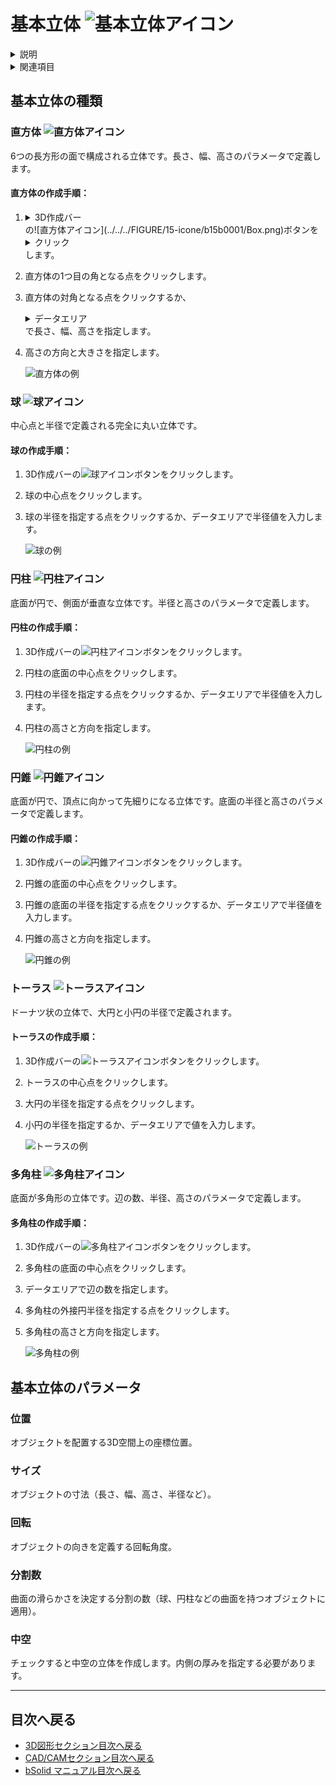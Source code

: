 # 基本立体 ![基本立体アイコン](../../../FIGURE/15-icone/b15b0001/Primitives.png)

<details>
<summary>説明</summary>

基本立体は、3Dモデル作成のための基本的な形状です。立方体、直方体、球、円柱、円錐などが含まれます。

これらの基本形状は、ボタンをクリックして必要なパラメータを入力するだけで簡単に作成でき、その後より複雑なモデル作成の基礎として使用できます。
</details>

<details>
<summary>関連項目</summary>

* [コントロール- キー - 指示](../_HTM_PARTI/H1-barreS-C.md#コントロール-キー-指示)
* [ビューの管理](../../../_USO-bSuiteComuni/Gestione-viste.md)
* [オブジェクトの表示方法](../../../_USO-bSuiteComuni/visualiz-oggetti.md)
* [平面図形または3D図形を作成する](../02-Nozioni/Dis-figure.md#平面図形または3D図形を作成する)

**描画の概念：**
* [構成平面](../02-Nozioni/PianoCostr.md)
* [3Dモデリングの基本](../03-Nozioni3D/Modeling-base.md)
</details>

## 基本立体の種類

### 直方体 ![直方体アイコン](../../../FIGURE/15-icone/b15b0001/Box.png)

6つの長方形の面で構成される立体です。長さ、幅、高さのパラメータで定義します。

#### 直方体の作成手順：

1. <details><summary>3D作成バー</summary>3Dモデリングツールを一覧表示するバー。</details>の![直方体アイコン](../../../FIGURE/15-icone/b15b0001/Box.png)ボタンを<details><summary>クリック</summary>（1）画面上のポインタの下にあるオブジェクト（アイコン、ボタンなど）の上でマウスボタンを押す（そしてすぐに離す）行為を示します。（2）（動詞）選択したコマンドの機能を有効にするため、マウスの左ボタンを押してすぐに離します。</details>します。
2. 直方体の1つ目の角となる点をクリックします。
3. 直方体の対角となる点をクリックするか、<details><summary>データエリア</summary>データ入力用の特定のエリアを定義する一般的な用語です。</details>で長さ、幅、高さを指定します。
4. 高さの方向と大きさを指定します。

   ![直方体の例](../../../FIGURE/10-videateComplete/arte4/b10b0700.gif)

### 球 ![球アイコン](../../../FIGURE/15-icone/b15b0001/Sphere.png)

中心点と半径で定義される完全に丸い立体です。

#### 球の作成手順：

1. 3D作成バーの![球アイコン](../../../FIGURE/15-icone/b15b0001/Sphere.png)ボタンをクリックします。
2. 球の中心点をクリックします。
3. 球の半径を指定する点をクリックするか、データエリアで半径値を入力します。

   ![球の例](../../../FIGURE/10-videateComplete/arte4/b10b0701.gif)

### 円柱 ![円柱アイコン](../../../FIGURE/15-icone/b15b0001/Cylinder.png)

底面が円で、側面が垂直な立体です。半径と高さのパラメータで定義します。

#### 円柱の作成手順：

1. 3D作成バーの![円柱アイコン](../../../FIGURE/15-icone/b15b0001/Cylinder.png)ボタンをクリックします。
2. 円柱の底面の中心点をクリックします。
3. 円柱の半径を指定する点をクリックするか、データエリアで半径値を入力します。
4. 円柱の高さと方向を指定します。

   ![円柱の例](../../../FIGURE/10-videateComplete/arte4/b10b0702.gif)

### 円錐 ![円錐アイコン](../../../FIGURE/15-icone/b15b0001/Cone.png)

底面が円で、頂点に向かって先細りになる立体です。底面の半径と高さのパラメータで定義します。

#### 円錐の作成手順：

1. 3D作成バーの![円錐アイコン](../../../FIGURE/15-icone/b15b0001/Cone.png)ボタンをクリックします。
2. 円錐の底面の中心点をクリックします。
3. 円錐の底面の半径を指定する点をクリックするか、データエリアで半径値を入力します。
4. 円錐の高さと方向を指定します。

   ![円錐の例](../../../FIGURE/10-videateComplete/arte4/b10b0703.gif)

### トーラス ![トーラスアイコン](../../../FIGURE/15-icone/b15b0001/Torus.png)

ドーナツ状の立体で、大円と小円の半径で定義されます。

#### トーラスの作成手順：

1. 3D作成バーの![トーラスアイコン](../../../FIGURE/15-icone/b15b0001/Torus.png)ボタンをクリックします。
2. トーラスの中心点をクリックします。
3. 大円の半径を指定する点をクリックします。
4. 小円の半径を指定するか、データエリアで値を入力します。

   ![トーラスの例](../../../FIGURE/10-videateComplete/arte4/b10b0704.gif)

### 多角柱 ![多角柱アイコン](../../../FIGURE/15-icone/b15b0001/Prism.png)

底面が多角形の立体です。辺の数、半径、高さのパラメータで定義します。

#### 多角柱の作成手順：

1. 3D作成バーの![多角柱アイコン](../../../FIGURE/15-icone/b15b0001/Prism.png)ボタンをクリックします。
2. 多角柱の底面の中心点をクリックします。
3. データエリアで辺の数を指定します。
4. 多角柱の外接円半径を指定する点をクリックします。
5. 多角柱の高さと方向を指定します。

   ![多角柱の例](../../../FIGURE/10-videateComplete/arte4/b10b0705.gif)

## 基本立体のパラメータ

### 位置
オブジェクトを配置する3D空間上の座標位置。

### サイズ
オブジェクトの寸法（長さ、幅、高さ、半径など）。

### 回転
オブジェクトの向きを定義する回転角度。

### 分割数
曲面の滑らかさを決定する分割の数（球、円柱などの曲面を持つオブジェクトに適用）。

### 中空
チェックすると中空の立体を作成します。内側の厚みを指定する必要があります。

---

## 目次へ戻る

- [3D図形セクション目次へ戻る](./README.md)
- [CAD/CAMセクション目次へ戻る](../README.md)
- [bSolid マニュアル目次へ戻る](../../README.md) 